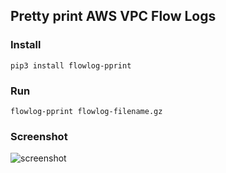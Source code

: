 ## Pretty print AWS VPC Flow Logs

### Install
`pip3 install flowlog-pprint`

### Run
`flowlog-pprint flowlog-filename.gz`

### Screenshot
![screenshot](https://user-images.githubusercontent.com/53612676/67797114-83c59500-fa81-11e9-9096-ac4dff0899c0.png)
